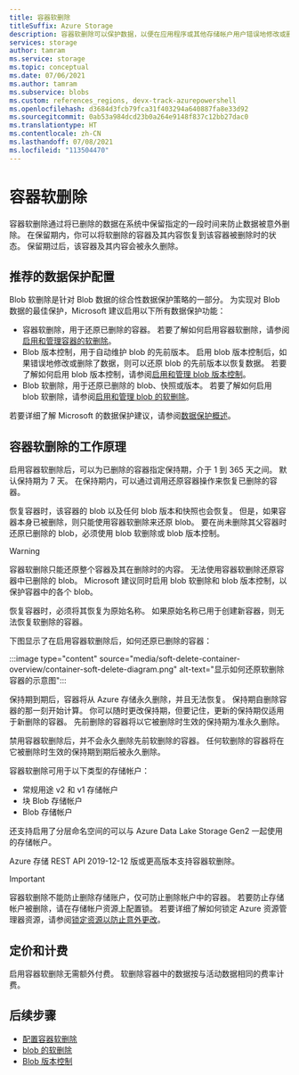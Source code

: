 ```yaml
---
title: 容器软删除
titleSuffix: Azure Storage
description: 容器软删除可以保护数据，以便在应用程序或其他存储帐户用户错误地修改或删除数据后可以更轻松地恢复数据。
services: storage
author: tamram
ms.service: storage
ms.topic: conceptual
ms.date: 07/06/2021
ms.author: tamram
ms.subservice: blobs
ms.custom: references_regions, devx-track-azurepowershell
ms.openlocfilehash: d3684d3fcb79fca31f403294a640887fa8e33d92
ms.sourcegitcommit: 0ab53a984dcd23b0a264e9148f837c12bb27dac0
ms.translationtype: HT
ms.contentlocale: zh-CN
ms.lasthandoff: 07/08/2021
ms.locfileid: "113504470"
---
```

# <a name="soft-delete-for-containers"></a>容器软删除

容器软删除通过将已删除的数据在系统中保留指定的一段时间来防止数据被意外删除。 在保留期内，你可以将软删除的容器及其内容恢复到该容器被删除时的状态。 保留期过后，该容器及其内容会被永久删除。

## <a name="recommended-data-protection-configuration"></a>推荐的数据保护配置

Blob 软删除是针对 Blob 数据的综合性数据保护策略的一部分。 为实现对 Blob 数据的最佳保护，Microsoft 建议启用以下所有数据保护功能：

- 容器软删除，用于还原已删除的容器。 若要了解如何启用容器软删除，请参阅[启用和管理容器的软删除](soft-delete-container-enable.md)。
- Blob 版本控制，用于自动维护 blob 的先前版本。 启用 blob 版本控制后，如果错误地修改或删除了数据，则可以还原 blob 的先前版本以恢复数据。 若要了解如何启用 blob 版本控制，请参阅[启用和管理 blob 版本控制](versioning-enable.md)。
- Blob 软删除，用于还原已删除的 blob、快照或版本。 若要了解如何启用 blob 软删除，请参阅[启用和管理 blob 的软删除](soft-delete-blob-enable.md)。

若要详细了解 Microsoft 的数据保护建议，请参阅[数据保护概述](data-protection-overview.md)。

## <a name="how-container-soft-delete-works"></a>容器软删除的工作原理

启用容器软删除后，可以为已删除的容器指定保持期，介于 1 到 365 天之间。 默认保持期为 7 天。 在保持期内，可以通过调用还原容器操作来恢复已删除的容器。

恢复容器时，该容器的 blob 以及任何 blob 版本和快照也会恢复。 但是，如果容器本身已被删除，则只能使用容器软删除来还原 blob。 要在尚未删除其父容器时还原已删除的 blob，必须使用 blob 软删除或 blob 版本控制。

> [!WARNING]
> 容器软删除只能还原整个容器及其在删除时的内容。 无法使用容器软删除还原容器中已删除的 blob。 Microsoft 建议同时启用 blob 软删除和 blob 版本控制，以保护容器中的各个 blob。
>
> 恢复容器时，必须将其恢复为原始名称。 如果原始名称已用于创建新容器，则无法恢复软删除的容器。

下图显示了在启用容器软删除后，如何还原已删除的容器：

:::image type="content" source="media/soft-delete-container-overview/container-soft-delete-diagram.png" alt-text="显示如何还原软删除容器的示意图":::

保持期到期后，容器将从 Azure 存储永久删除，并且无法恢复。 保持期自删除容器的那一刻开始计算。 你可以随时更改保持期，但要记住，更新的保持期仅适用于新删除的容器。 先前删除的容器将以它被删除时生效的保持期为准永久删除。

禁用容器软删除后，并不会永久删除先前软删除的容器。 任何软删除的容器将在它被删除时生效的保持期到期后被永久删除。

容器软删除可用于以下类型的存储帐户：

- 常规用途 v2 和 v1 存储帐户
- 块 Blob 存储帐户
- Blob 存储帐户

还支持启用了分层命名空间的可以与 Azure Data Lake Storage Gen2 一起使用的存储帐户。

Azure 存储 REST API 2019-12-12 版或更高版本支持容器软删除。

> [!IMPORTANT]
> 容器软删除不能防止删除存储账户，仅可防止删除帐户中的容器。 若要防止存储帐户被删除，请在存储帐户资源上配置锁。 若要详细了解如何锁定 Azure 资源管理器资源，请参阅[锁定资源以防止意外更改](../../azure-resource-manager/management/lock-resources.md)。

## <a name="pricing-and-billing"></a>定价和计费

启用容器软删除无需额外付费。 软删除容器中的数据按与活动数据相同的费率计费。

## <a name="next-steps"></a>后续步骤

- [配置容器软删除](soft-delete-container-enable.md)
- [blob 的软删除](soft-delete-blob-overview.md)
- [Blob 版本控制](versioning-overview.md)
